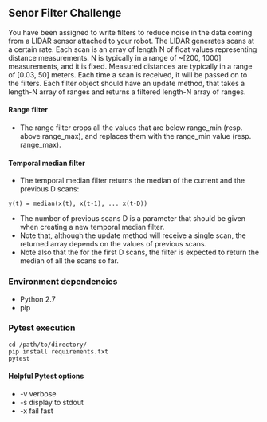 ## Senor Filter Challenge

You have been assigned to write filters to reduce noise in the data coming from a LIDAR sensor attached to your robot. The LIDAR generates scans at a certain rate. Each scan is an array of length N of float values representing distance measurements. N is typically in a range of ~[200, 1000] measurements, and it is fixed. Measured distances are typically in a range of [0.03, 50] meters. Each time a scan is received, it will be passed on to the filters. Each filter object should have an update method, that takes a length-N array of ranges and returns a filtered length-N array of ranges.

#### Range filter

* The range filter crops all the values that are below range_min (resp. above range_max), and replaces them with the range_min value (resp. range_max).

#### Temporal median filter

* The temporal median filter returns the median of the current and the previous D scans:

```y(t) = median(x(t), x(t-1), ... x(t-D))```

* The number of previous scans D is a parameter that should be given when creating a new temporal median filter.
* Note that, although the update method will receive a single scan, the returned array depends on the values of previous scans.
* Note also that the for the first D scans, the filter is expected to return the median of all the scans so far.

### Environment dependencies
* Python 2.7
* pip

### Pytest execution

```
cd /path/to/directory/
pip install requirements.txt
pytest
```

#### Helpful Pytest options
* -v verbose
* -s display to stdout
* -x fail fast
